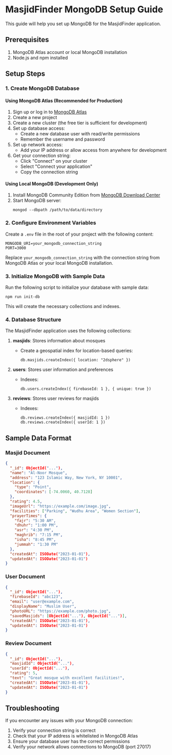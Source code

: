 
# MasjidFinder MongoDB Setup Guide

This guide will help you set up MongoDB for the MasjidFinder application.

## Prerequisites

1. MongoDB Atlas account or local MongoDB installation
2. Node.js and npm installed

## Setup Steps

### 1. Create MongoDB Database

#### Using MongoDB Atlas (Recommended for Production)

1. Sign up or log in to [MongoDB Atlas](https://www.mongodb.com/cloud/atlas)
2. Create a new project
3. Create a new cluster (the free tier is sufficient for development)
4. Set up database access:
   - Create a new database user with read/write permissions
   - Remember the username and password
5. Set up network access:
   - Add your IP address or allow access from anywhere for development
6. Get your connection string:
   - Click "Connect" on your cluster
   - Select "Connect your application"
   - Copy the connection string

#### Using Local MongoDB (Development Only)

1. Install MongoDB Community Edition from [MongoDB Download Center](https://www.mongodb.com/try/download/community)
2. Start MongoDB server:
   ```
   mongod --dbpath /path/to/data/directory
   ```

### 2. Configure Environment Variables

Create a `.env` file in the root of your project with the following content:

```
MONGODB_URI=your_mongodb_connection_string
PORT=3000
```

Replace `your_mongodb_connection_string` with the connection string from MongoDB Atlas or your local MongoDB installation.

### 3. Initialize MongoDB with Sample Data

Run the following script to initialize your database with sample data:

```
npm run init-db
```

This will create the necessary collections and indexes.

### 4. Database Structure

The MasjidFinder application uses the following collections:

1. **masjids**: Stores information about mosques
   - Create a geospatial index for location-based queries:
     ```
     db.masjids.createIndex({ location: "2dsphere" })
     ```

2. **users**: Stores user information and preferences
   - Indexes:
     ```
     db.users.createIndex({ firebaseId: 1 }, { unique: true })
     ```

3. **reviews**: Stores user reviews for masjids
   - Indexes:
     ```
     db.reviews.createIndex({ masjidId: 1 })
     db.reviews.createIndex({ userId: 1 })
     ```

## Sample Data Format

### Masjid Document

```json
{
  "_id": ObjectId("..."),
  "name": "Al-Noor Mosque",
  "address": "123 Islamic Way, New York, NY 10001",
  "location": {
    "type": "Point",
    "coordinates": [-74.0060, 40.7128]
  },
  "rating": 4.5,
  "imageUrl": "https://example.com/image.jpg",
  "facilities": ["Parking", "Wudhu Area", "Women Section"],
  "prayerTimes": {
    "fajr": "5:30 AM",
    "dhuhr": "1:00 PM",
    "asr": "4:30 PM",
    "maghrib": "7:15 PM",
    "isha": "8:45 PM",
    "jummah": "1:30 PM"
  },
  "createdAt": ISODate("2023-01-01"),
  "updatedAt": ISODate("2023-01-01")
}
```

### User Document

```json
{
  "_id": ObjectId("..."),
  "firebaseId": "abc123",
  "email": "user@example.com",
  "displayName": "Muslim User",
  "photoURL": "https://example.com/photo.jpg",
  "savedMasjids": [ObjectId("..."), ObjectId("...")],
  "createdAt": ISODate("2023-01-01"),
  "updatedAt": ISODate("2023-01-01")
}
```

### Review Document

```json
{
  "_id": ObjectId("..."),
  "masjidId": ObjectId("..."),
  "userId": ObjectId("..."),
  "rating": 5,
  "text": "Great mosque with excellent facilities!",
  "createdAt": ISODate("2023-01-01"),
  "updatedAt": ISODate("2023-01-01")
}
```

## Troubleshooting

If you encounter any issues with your MongoDB connection:

1. Verify your connection string is correct
2. Check that your IP address is whitelisted in MongoDB Atlas
3. Ensure your database user has the correct permissions
4. Verify your network allows connections to MongoDB (port 27017)
